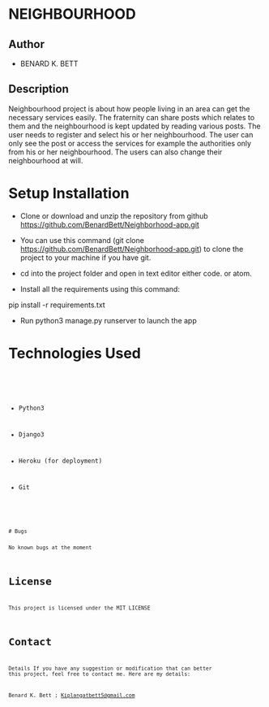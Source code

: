 
# NEIGHBOURHOOD


## Author

- BENARD K. BETT


## Description
Neighbourhood project is about how people living in an area can get the necessary services easily. The fraternity can share posts which relates to them and the neighbourhood is kept updated by reading various posts. The user needs to register and select his or her neighbourhood. The user can only see the post or access the services for example the authorities only from his or her neighbourhood. The users can also change their neighbourhood at will.


# Setup Installation

- Clone or download and unzip the repository from github https://github.com/BenardBett/Neighborhood-app.git

- You can use this command (git clone https://github.com/BenardBett/Neighborhood-app.git) to clone the project to your machine if you have git.

- cd into the project folder and open in text editor either code. or atom.

- Install all the requirements using this command:

pip install -r requirements.txt

- Run python3 manage.py runserver to launch the app



# Technologies Used
<precode>
<code>

- Python3

- Django3

- Heroku (for deployment)

- Git
<code>
<precode>
# Bugs

No known bugs at the moment



# License

This project is licensed under the MIT LICENSE

# Contact

Details If you have any suggestion or modification that can better this project, feel free to contact me. Here are my details:

Benard K. Bett ; Kiplangatbett5@gmail.com